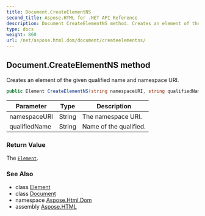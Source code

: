 ```yaml
---
title: Document.CreateElementNS
second_title: Aspose.HTML for .NET API Reference
description: Document CreateElementNS method. Creates an element of the given qualified name and namespace URI
type: docs
weight: 860
url: /net/aspose.html.dom/document/createelementns/
---
```

## Document.CreateElementNS method

Creates an element of the given qualified name and namespace URI.

```csharp
public Element CreateElementNS(string namespaceURI, string qualifiedName)
```

| Parameter | Type | Description |
| --- | --- | --- |
| namespaceURI | String | The namespace URI. |
| qualifiedName | String | Name of the qualified. |

### Return Value

The [`Element`](../../element/).

### See Also

* class [Element](../../element/)
* class [Document](../)
* namespace [Aspose.Html.Dom](../../../aspose.html.dom/)
* assembly [Aspose.HTML](../../../)
